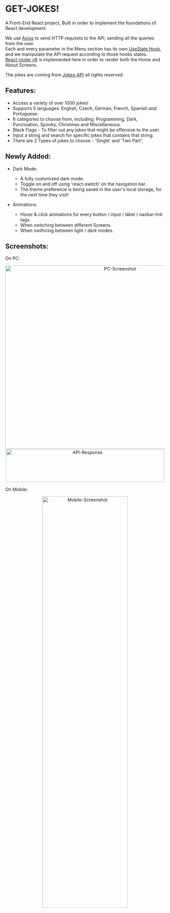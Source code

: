# GET-JOKES!
A Front-End React project, Built in order to implement the foundations of React development.

We use <a href="https://www.npmjs.com/package/axios">Axios</a> to send HTTP requests to the API, sending all the queries from the user.  
Each and every parameter in the Menu section has its own <a href="https://reactjs.org/docs/hooks-state.html">UseState Hook</a>, and we manipulate the API request according to those hooks states.  
<a href="https://reactrouter.com/">React router v6</a> is implemented here in order to render both the Home and About Screens.  

The jokes are coming from <a href="https://sv443.net/jokeapi/v2/">Jokes-API</a>
all rights reserved  

## Features:  
* Access a variety of over 1000 jokes!
* Supports 6 languages: English, Czech, German, French, Spanish and Portuguese.
* 6 categories to choose from, including: Programming, Dark, Punctuation, Spooky, Christmas and Miscellaneous.
* Black Flags - To filter out any jokes that might be offensive to the user.
* Input a string and search for specific jokes that contains that string.
* There are 2 Types of jokes to choose - 'Single' and 'Two Part'.  

## Newly Added:
* Dark Mode:
  - A fully customized dark mode.
  - Toggle on and off using 'react-switch' on the navigation bar.
  - The theme preference is being saved in the user's local storage, for the next time they visit!
  
* Animations:  
  - Hover & click animations for every button / input / label / navbar-link tags.
  - When switching between different Screens.
  - When swithcing between light / dark modes.
  
  
## Screenshots:
On PC:  
<p align="center">
<img src="https://user-images.githubusercontent.com/97472180/173231309-b3ea86f1-6a81-4251-a3dc-a05509873ef5.png" height="580" width="710" alt="PC-Screenshot"/>
<img src="https://user-images.githubusercontent.com/97472180/173231306-8842c5fd-3afd-4435-956a-de829e5e65cb.PNG" align="center" height="105" width="500" alt="API-Response"/>  
</p>

On Mobile:  
<p align="center">
<img src="https://user-images.githubusercontent.com/97472180/173231308-78f07213-af73-47a2-b211-ee3d4ec6d8f2.jpg" height="1300" width="270" alt="Mobile-Screenshot"/>  
</p>
